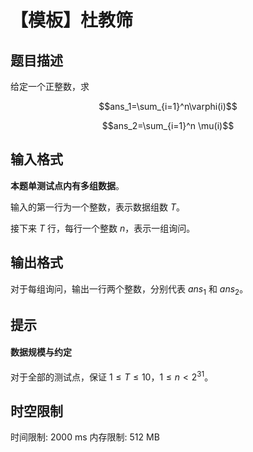 # 【模板】杜教筛

## 题目描述

给定一个正整数，求

$$ans_1=\sum_{i=1}^n\varphi(i)$$

$$ans_2=\sum_{i=1}^n \mu(i)$$

## 输入格式

**本题单测试点内有多组数据**。

输入的第一行为一个整数，表示数据组数 $T$。

接下来 $T$ 行，每行一个整数 $n$，表示一组询问。

## 输出格式

对于每组询问，输出一行两个整数，分别代表 $ans_1$ 和 $ans_2$。

## 提示

#### 数据规模与约定

对于全部的测试点，保证 $1 \leq T \leq 10$，$1 \leq n \lt 2^{31}$。

## 时空限制

时间限制: 2000 ms
内存限制: 512 MB
